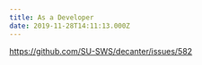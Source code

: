 ```yaml
---
title: As a Developer
date: 2019-11-28T14:11:13.000Z
---
```

https://github.com/SU-SWS/decanter/issues/582
